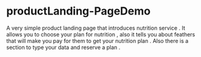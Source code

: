 # productLanding-PageDemo
A very simple product landing page that introduces  nutrition service . It allows you to choose your plan for nutrition , also it tells you about feathers that will make you pay for them to get your nutrition plan . Also there is a section to type your data and reserve a plan . 
